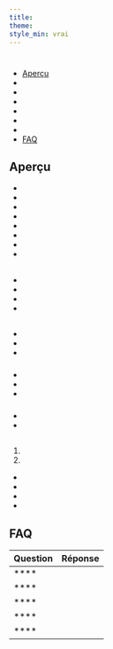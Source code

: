 ```yaml
---
title:
theme:
style_min: vrai
---
```

# 

## 

* [Aperçu]()
* []()
* []()
* []()
* []()
* []()
* []()
* [FAQ]()

<a id="overview"></a>

## Aperçu





* 
* 
* 
* 
* 
* 
* 
* 

<a id="newcourses"></a>

## 





* 
* 
* 
* 

<a id="circletime"></a>

## 





### 

* 
* 
* 

### 

* 
* 
* 

### 

* 
* 

<a id="scaffolding"></a>

## 





1. 
2. 









* 
* 
* 
* 

<a id="unplugged"></a>

## 

<a id="endofcourse"></a>

## 

<a id="conclusion"></a>

## 

<a id="faq"></a>

## FAQ

| Question | Réponse |
| -------- | ------- |
| ****     |         |
| ****     |         |
| ****     |         |
| ****     |         |
| ****     |         |